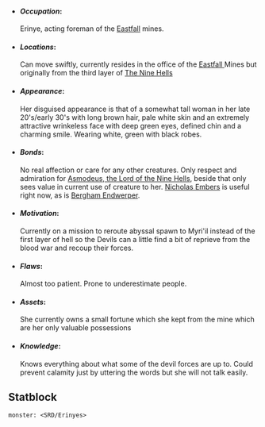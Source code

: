 

- #### *Occupation*:
  Erinye, acting foreman of the [Eastfall](Eastfall.md) mines.

- #### *Locations*:
  Can move swiftly, currently resides in the office of the [Eastfall ](Eastfall%20)Mines but originally from the third layer of [The Nine Hells](The%20Nine%20Hells.md)

- #### *Appearance*:
  Her disguised appearance is that of a somewhat tall woman in her late 20's/early 30's with long brown hair, pale white skin and an extremely attractive wrinkeless face with deep green eyes, defined chin and a charming smile. Wearing white, green with black robes.

- #### *Bonds*:
  No real affection or care for any other creatures. Only respect and admiration for [Asmodeus, the Lord of the Nine Hells](Asmodeus,%20the%20Lord%20of%20the%20Nine%20Hells.md), beside that only sees value in current use of creature to her. [Nicholas Embers](Nicholas%20Embers.md) is useful right now, as is [Bergham Endwerper](Bergham%20Endwerper.md). 

- #### *Motivation*:
  Currently on a mission to reroute abyssal spawn to Myri'il instead of the first layer of hell so the Devils can a little find a bit of reprieve from the blood war and recoup their forces.  

- #### *Flaws*:
  Almost too patient. Prone to underestimate people. 
  
- #### *Assets*:
  She currently owns a small fortune which she kept from the mine which are her only valuable possessions
  
- #### *Knowledge*:
  Knows everything about what some of the devil forces are up to. Could prevent calamity just by uttering the words but she will not talk easily.


## Statblock

```statblock
monster: <SRD/Erinyes>
```


